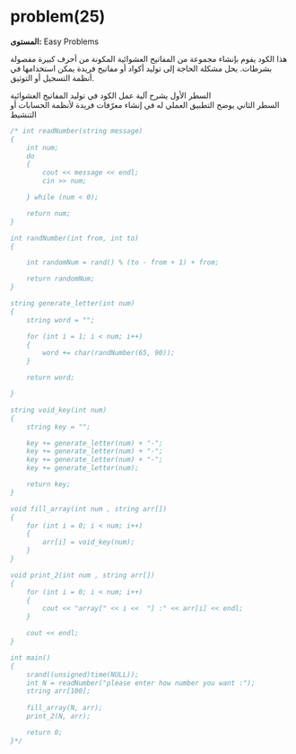 # problem(25)

**المستوى:** Easy Problems

هذا الكود يقوم بإنشاء مجموعة من المفاتيح العشوائية المكونة من أحرف كبيرة مفصولة بشرطات. يحل مشكلة الحاجة إلى توليد أكواد أو مفاتيح فريدة يمكن استخدامها في أنظمة التسجيل أو التوثيق.  

السطر الأول يشرح آلية عمل الكود في توليد المفاتيح العشوائية  
السطر الثاني يوضح التطبيق العملي له في إنشاء معرّفات فريدة لأنظمة الحسابات أو التنشيط

```cpp
/* int readNumber(string message)
{
	int num;
	do
	{
		cout << message << endl;
		cin >> num;

	} while (num < 0);

	return num;
}

int randNumber(int from, int to)
{

	int randomNum = rand() % (to - from + 1) + from;

	return randomNum;
}

string generate_letter(int num)
{
	string word = "";

	for (int i = 1; i < num; i++)
	{
		word += char(randNumber(65, 90));
	}

	return word;

}

string void_key(int num)
{
	string key = "";

	key += generate_letter(num) + "-";
	key += generate_letter(num) + "-";
	key += generate_letter(num) + "-";
	key += generate_letter(num);

	return key;
}

void fill_array(int num , string arr[])
{
	for (int i = 0; i < num; i++)
	{
		arr[i] = void_key(num);
	}
}

void print_2(int num , string arr[])
{
	for (int i = 0; i < num; i++)
	{
		cout << "array[" << i <<  "] :" << arr[i] << endl;
	}

	cout << endl;
}

int main()
{
	srand((unsigned)time(NULL));
	int N = readNumber("please enter how number you want :");
	string arr[100];
	
	fill_array(N, arr);
	print_2(N, arr);

	return 0;
}*/
```